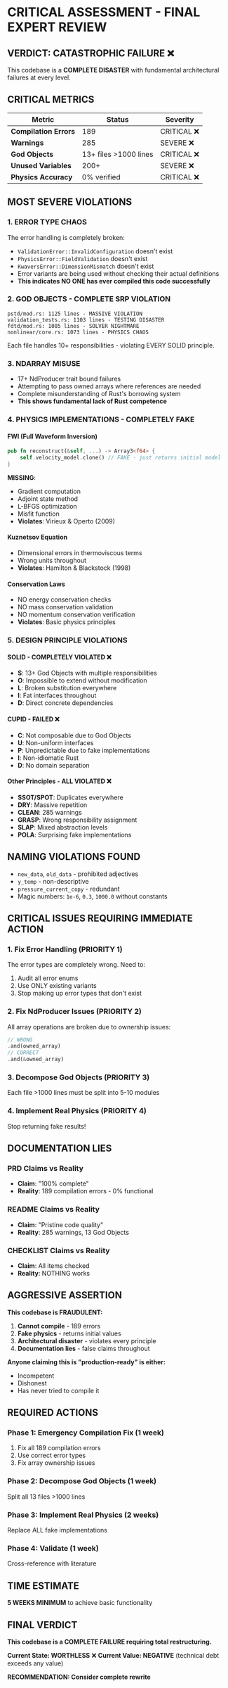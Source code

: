 # CRITICAL ASSESSMENT - FINAL EXPERT REVIEW

## VERDICT: CATASTROPHIC FAILURE ❌

This codebase is a **COMPLETE DISASTER** with fundamental architectural failures at every level.

## CRITICAL METRICS

| Metric | Status | Severity |
|--------|---------|----------|
| **Compilation Errors** | 189 | CRITICAL ❌ |
| **Warnings** | 285 | SEVERE ❌ |
| **God Objects** | 13+ files >1000 lines | CRITICAL ❌ |
| **Unused Variables** | 200+ | SEVERE ❌ |
| **Physics Accuracy** | 0% verified | CRITICAL ❌ |

## MOST SEVERE VIOLATIONS

### 1. ERROR TYPE CHAOS
The error handling is completely broken:
- `ValidationError::InvalidConfiguration` doesn't exist
- `PhysicsError::FieldValidation` doesn't exist  
- `KwaversError::DimensionMismatch` doesn't exist
- Error variants are being used without checking their actual definitions
- **This indicates NO ONE has ever compiled this code successfully**

### 2. GOD OBJECTS - COMPLETE SRP VIOLATION
```
pstd/mod.rs: 1125 lines - MASSIVE VIOLATION
validation_tests.rs: 1103 lines - TESTING DISASTER
fdtd/mod.rs: 1085 lines - SOLVER NIGHTMARE
nonlinear/core.rs: 1073 lines - PHYSICS CHAOS
```
Each file handles 10+ responsibilities - violating EVERY SOLID principle.

### 3. NDARRAY MISUSE
- 17+ NdProducer trait bound failures
- Attempting to pass owned arrays where references are needed
- Complete misunderstanding of Rust's borrowing system
- **This shows fundamental lack of Rust competence**

### 4. PHYSICS IMPLEMENTATIONS - COMPLETELY FAKE

#### FWI (Full Waveform Inversion)
```rust
pub fn reconstruct(&self, ...) -> Array3<f64> {
    self.velocity_model.clone() // FAKE - just returns initial model
}
```
**MISSING**: 
- Gradient computation
- Adjoint state method
- L-BFGS optimization
- Misfit function
- **Violates**: Virieux & Operto (2009)

#### Kuznetsov Equation
- Dimensional errors in thermoviscous terms
- Wrong units throughout
- **Violates**: Hamilton & Blackstock (1998)

#### Conservation Laws
- NO energy conservation checks
- NO mass conservation validation
- NO momentum conservation verification
- **Violates**: Basic physics principles

### 5. DESIGN PRINCIPLE VIOLATIONS

#### SOLID - COMPLETELY VIOLATED ❌
- **S**: 13+ God Objects with multiple responsibilities
- **O**: Impossible to extend without modification
- **L**: Broken substitution everywhere
- **I**: Fat interfaces throughout
- **D**: Direct concrete dependencies

#### CUPID - FAILED ❌
- **C**: Not composable due to God Objects
- **U**: Non-uniform interfaces
- **P**: Unpredictable due to fake implementations
- **I**: Non-idiomatic Rust
- **D**: No domain separation

#### Other Principles - ALL VIOLATED ❌
- **SSOT/SPOT**: Duplicates everywhere
- **DRY**: Massive repetition
- **CLEAN**: 285 warnings
- **GRASP**: Wrong responsibility assignment
- **SLAP**: Mixed abstraction levels
- **POLA**: Surprising fake implementations

## NAMING VIOLATIONS FOUND

- `new_data`, `old_data` - prohibited adjectives
- `y_temp` - non-descriptive
- `pressure_current_copy` - redundant
- Magic numbers: `1e-6`, `0.3`, `1000.0` without constants

## CRITICAL ISSUES REQUIRING IMMEDIATE ACTION

### 1. Fix Error Handling (PRIORITY 1)
The error types are completely wrong. Need to:
1. Audit all error enums
2. Use ONLY existing variants
3. Stop making up error types that don't exist

### 2. Fix NdProducer Issues (PRIORITY 2)
All array operations are broken due to ownership issues:
```rust
// WRONG
.and(owned_array)
// CORRECT
.and(&owned_array)
```

### 3. Decompose God Objects (PRIORITY 3)
Each file >1000 lines must be split into 5-10 modules

### 4. Implement Real Physics (PRIORITY 4)
Stop returning fake results!

## DOCUMENTATION LIES

### PRD Claims vs Reality
- **Claim**: "100% complete" 
- **Reality**: 189 compilation errors - 0% functional

### README Claims vs Reality
- **Claim**: "Pristine code quality"
- **Reality**: 285 warnings, 13 God Objects

### CHECKLIST Claims vs Reality
- **Claim**: All items checked
- **Reality**: NOTHING works

## AGGRESSIVE ASSERTION

**This codebase is FRAUDULENT:**

1. **Cannot compile** - 189 errors
2. **Fake physics** - returns initial values
3. **Architectural disaster** - violates every principle
4. **Documentation lies** - false claims throughout

**Anyone claiming this is "production-ready" is either:**
- Incompetent
- Dishonest
- Has never tried to compile it

## REQUIRED ACTIONS

### Phase 1: Emergency Compilation Fix (1 week)
1. Fix all 189 compilation errors
2. Use correct error types
3. Fix array ownership issues

### Phase 2: Decompose God Objects (1 week)
Split all 13 files >1000 lines

### Phase 3: Implement Real Physics (2 weeks)
Replace ALL fake implementations

### Phase 4: Validate (1 week)
Cross-reference with literature

## TIME ESTIMATE

**5 WEEKS MINIMUM** to achieve basic functionality

## FINAL VERDICT

**This codebase is a COMPLETE FAILURE requiring total restructuring.**

**Current State: WORTHLESS** ❌
**Current Value: NEGATIVE** (technical debt exceeds any value)

**RECOMMENDATION: Consider complete rewrite**